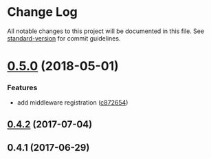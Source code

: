 # Change Log

All notable changes to this project will be documented in this file. See [standard-version](https://github.com/conventional-changelog/standard-version) for commit guidelines.

<a name="0.5.0"></a>
# [0.5.0](https://github.com/devdigital/WebApiTestServer/compare/v0.4.2...v0.5.0) (2018-05-01)


### Features

* add middleware registration ([c872654](https://github.com/devdigital/WebApiTestServer/commit/c872654))



<a name="0.4.2"></a>
## [0.4.2](https://github.com/devdigital/WebApiTestServer/compare/v0.4.1...v0.4.2) (2017-07-04)



<a name="0.4.1"></a>
## 0.4.1 (2017-06-29)

